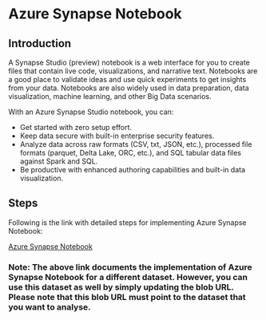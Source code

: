 # Azure Synapse Notebook

## Introduction

A Synapse Studio (preview) notebook is a web interface for you to create files that contain live code, visualizations, and narrative text. Notebooks are a good place to validate ideas and use quick experiments to get insights from your data. Notebooks are also widely used in data preparation, data visualization, machine learning, and other Big Data scenarios.

With an Azure Synapse Studio notebook, you can:

- Get started with zero setup effort.
- Keep data secure with built-in enterprise security features.
- Analyze data across raw formats (CSV, txt, JSON, etc.), processed file formats (parquet, Delta Lake, ORC, etc.), and SQL tabular data files against Spark and SQL.
- Be productive with enhanced authoring capabilities and built-in data visualization.

## Steps

Following is the link with detailed steps for implementing Azure Synapse Notebook:

[Azure Synapse Notebook](../definitive-healthcare/azure-notebook/README.md)

### Note: The above link documents the implementation of Azure Synapse Notebook for a different dataset. However, you can use this dataset as well by simply updating the blob URL. Please note that this blob URL must point to the dataset that you want to analyse.
